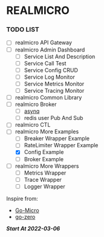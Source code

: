 # REALMICRO

### TODO LIST
- [ ] realmicro API Gateway
- [ ] realmicro Admin Dashboard
  - [ ] Service List And Description
  - [ ] Service Call Test
  - [ ] Service Config CRUD
  - [ ] Service Log Monitor
  - [ ] Service Metrics Monitor
  - [ ] Service Tracing Monitor
- [ ] realmicro Common Library
- [ ] realmicro Broker
  - [ ] [asynq](https://github.com/hibiken/asynq)
  - [ ] redis user Pub And Sub
- [ ] realmicro CTL
- [ ] realmicro More Examples
  - [ ] Breaker Wrapper Example
  - [ ] RateLimiter Wrapper Example
  - [X] Config Example
  - [ ] Broker Example
- [ ] realmicro More Wrappers
  - [ ] Metrics Wrapper
  - [ ] Trace Wrapper
  - [ ] Logger Wrapper

Inspire from:
- [Go-Micro](https://github.com/asim/go-micro)
- [go-zero](https://github.com/zeromicro/go-zero)

***Start At 2022-03-06***